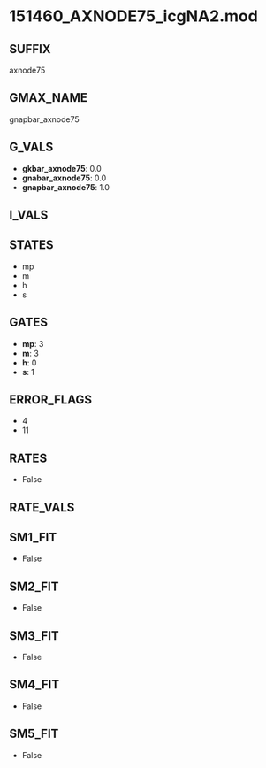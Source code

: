 # 151460_AXNODE75_icgNA2.mod

## SUFFIX

axnode75

## GMAX_NAME

gnapbar_axnode75

## G_VALS

- **gkbar_axnode75**: 0.0
- **gnabar_axnode75**: 0.0
- **gnapbar_axnode75**: 1.0

## I_VALS


## STATES

- mp
- m
- h
- s

## GATES

- **mp**: 3
- **m**: 3
- **h**: 0
- **s**: 1

## ERROR_FLAGS

- 4
- 11

## RATES

- False

## RATE_VALS


## SM1_FIT

- False

## SM2_FIT

- False

## SM3_FIT

- False

## SM4_FIT

- False

## SM5_FIT

- False

